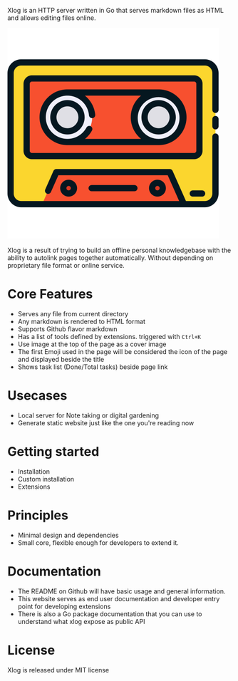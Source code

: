 Xlog is an HTTP server written in Go that serves markdown files as HTML and allows editing files online. 

![](/public/logo.png)

Xlog is a result of trying to build an offline personal knowledgebase with the ability to autolink pages together automatically. Without depending on proprietary file format or online service. 

# Core Features

- Serves any file from current directory
- Any markdown is rendered to HTML format
- Supports Github flavor markdown
- Has a list of tools defined by extensions. triggered with `Ctrl+K`
- Use image at the top of the page as a cover image
- The first Emoji used in the page will be considered the icon of the page and displayed beside the title
- Shows task list (Done/Total tasks) beside page link

# Usecases

- Local server for Note taking or digital gardening
- Generate static website just like the one you're reading now

# Getting started 

- Installation
- Custom installation
- Extensions

# Principles

* Minimal design and dependencies
* Small core, flexible enough for developers to extend it.

# Documentation

- The README on Github will have basic usage and general information.
- This website serves as end user documentation and developer entry point for developing extensions
- There is also a Go package documentation that you can use to understand what xlog expose as public API

# License

Xlog is released under MIT license